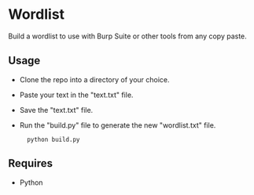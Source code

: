 # Wordlist

Build a wordlist to use with Burp Suite or other tools from any copy paste.

## Usage

* Clone the repo into a directory of your choice.
* Paste your text in the "text.txt" file.
* Save the "text.txt" file.
* Run the "build.py" file to generate the new "wordlist.txt" file.

        python build.py

## Requires

* Python